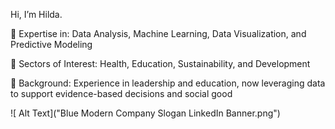 Hi, I’m Hilda.

🔹 Expertise in: Data Analysis, Machine Learning, Data Visualization, and Predictive Modeling

🔹 Sectors of Interest: Health, Education, Sustainability, and Development

🔹 Background: Experience in leadership and education, now leveraging data to support evidence-based decisions and social good

![ Alt Text]("Blue Modern Company Slogan LinkedIn Banner.png")


<!---
HildaN-DS/HildaN-DS is a ✨ special ✨ repository because its `README.md` (this file) appears on your GitHub profile.
You can click the Preview link to take a look at your changes.
--->
